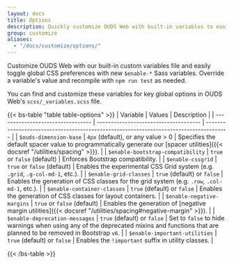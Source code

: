 ```yaml
---
layout: docs
title: Options
description: Quickly customize OUDS Web with built-in variables to easily toggle global CSS preferences for controlling style and behavior.
group: customize
aliases:
  - "/docs/customize/options/"
---
```


Customize OUDS Web with our built-in custom variables file and easily toggle global CSS preferences with new `$enable-*` Sass variables. Override a variable's value and recompile with `npm run test` as needed.

You can find and customize these variables for key global options in OUDS Web's `scss/_variables.scss` file.

{{< bs-table "table table-options" >}}
| Variable                          | Values                                | Description                                                                            |
| --------------------------------- | ------------------------------------- | -------------------------------------------------------------------------------------- |
| `$ouds-dimension-base`            | `4px` (default), or any value > 0     | Specifies the default spacer value to programmatically generate our [spacer utilities]({{< docsref "/utilities/spacing" >}}). |
| `$enable-bootstrap-compatibility` | `true` or `false` (default)           | Enforces Bootstrap compatibility. |
| `$enable-cssgrid`                 | `true` or `false` (default)           | Enables the experimental CSS Grid system (e.g. `.grid`, `.g-col-md-1`, etc.). |
| `$enable-grid-classes`            | `true` (default) or `false`           | Enables the generation of CSS classes for the grid system (e.g. `.row`, `.col-md-1`, etc.). |
| `$enable-container-classes`       | `true` (default) or `false`           | Enables the generation of CSS classes for layout containers. |
| `$enable-negative-margins`        | `true` or `false` (default)           | Enables the generation of [negative margin utilities]({{< docsref "/utilities/spacing#negative-margin" >}}). |
| `$enable-deprecation-messages`    | `true` (default) or `false`           | Set to `false` to hide warnings when using any of the deprecated mixins and functions that are planned to be removed in Bootstrap `v6`. |
| `$enable-important-utilities`     | `true` (default) or `false`           | Enables the `!important` suffix in utility classes. |
<!--| `$enable-dark-mode`            | `true` (default) or `false`           | Enables built-in [dark mode support]({{< docsref "/customize/color-modes#dark-mode" >}}) across the project and its components. |
| `$enable-rounded`              | `true` or `false` (default)           | Enables predefined `border-radius` styles on various components. |
| `$enable-shadows`              | `true` or `false` (default)           | Enables predefined decorative `box-shadow` styles on various components. Does not affect `box-shadow`s used for focus states. |
| `$enable-gradients`            | `true` or `false` (default)           | Enables predefined gradients via `background-image` styles on various components. |
| `$enable-transitions`          | `true` (default) or `false`           | Enables predefined `transition`s on various components. |
| `$enable-reduced-motion`       | `true` (default) or `false`           | Enables the [`prefers-reduced-motion` media query]({{< docsref "/getting-started/accessibility#reduced-motion" >}}), which suppresses certain animations/transitions based on the users' browser/operating system preferences. |
| `$enable-caret`                | `true` (default) or `false`           | Enables pseudo element caret on `.dropdown-toggle`. |
| `$enable-button-pointers`      | `true` (default) or `false`           | Add "hand" cursor to non-disabled button elements. |
| `$enable-rfs`                  | `true` or `false` (default)           | Globally enables [RFS]({{< docsref "/getting-started/rfs" >}}). |
| `$enable-validation-icons`     | `true` (default) or `false`           | Enables `background-image` icons within textual inputs and some custom forms for validation states. |
| `$enable-smooth-scroll`        | `true` (default) or `false`           | Applies `scroll-behavior: smooth` globally, except for users asking for reduced motion through [`prefers-reduced-motion` media query]({{< docsref "/getting-started/accessibility#reduced-motion" >}}) |
| `$enable-fixed-header`         | `true` (default) or `false`           | Set `scroll-padding-top` rule to root element, preventing focus from being hidden under a fixed header. |-->
{{< /bs-table >}}
